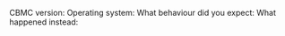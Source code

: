 <!---
Thank you for reporting a problem and suggesting improvements. Please provide the below information to make sure we can effectively deal with the issue reported.
--->

CBMC version:  <!---see first line of console output or run with --version--->
Operating system:
What behaviour did you expect:
What happened instead: <!---please provide as much detail as possible--->
